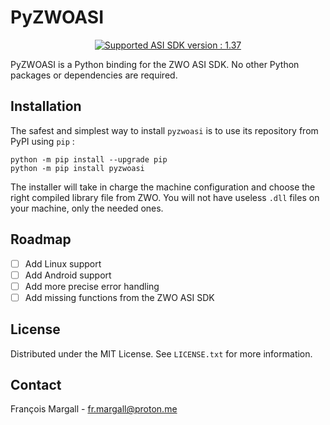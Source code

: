 # PyZWOASI

<p align="center">
  <a href="https://www.zwoastro.com/software/">
    <img src="https://img.shields.io/badge/Supported_ASI_SDK_Version-1.37-blue" alt="Supported ASI SDK version : 1.37">
  </a>
</p>

PyZWOASI is a Python binding for the ZWO ASI SDK. No other Python packages or dependencies are required. 

## Installation

The safest and simplest way to install `pyzwoasi` is to use its repository from PyPI using `pip` : 

```
python -m pip install --upgrade pip
python -m pip install pyzwoasi
```

The installer will take in charge the machine configuration and choose the right compiled library file from ZWO. You will not have useless `.dll` files on your machine, only the needed ones.

## Roadmap
- [ ] Add Linux support
- [ ] Add Android support
- [ ] Add more precise error handling
- [ ] Add missing functions from the ZWO ASI SDK

## License
Distributed under the MIT License. See `LICENSE.txt` for more information.

## Contact
François Margall - fr.margall@proton.me
